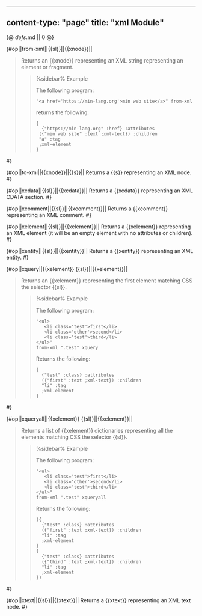 -----
content-type: "page"
title: "xml Module"
-----
{@ _defs_.md || 0 @}

{#op||from-xml||{{sl}}||{{xnode}}||
> Returns an {{xnode}} representing an XML string representing an element or fragment.
> 
> > %sidebar%
> > Example
> >  
> > The following program:
> >
> >     "<a href='https://min-lang.org'>min web site</a>" from-xml  
> > returns the following:
> > 
> >     {
> >       {"https://min-lang.org" :href} :attributes
> >      ({"min web site" :text ;xml-text}) :children
> >      "a" :tag
> >      ;xml-element
> >     }
 #}

{#op||to-xml||{{xnode}}||{{s}}||
Returns a {{s}} representing an XML node. #}

{#op||xcdata||{{sl}}||{{xcdata}}||
Returns a {{xcdata}} representing an XML CDATA section. #}

{#op||xcomment||{{sl}}||{{xcomment}}||
Returns a {{xcomment}} representing an XML comment. #}

{#op||xelement||{{sl}}||{{xelement}}||
Returns a {{xelement}} representing an XML element (it will be an empty element with no attributes or children). #}

{#op||xentity||{{sl}}||{{xentity}}||
Returns a {{xentity}} representing an XML entity. #}

{#op||xquery||{{xelement}} {{sl}}||{{xelement}}||
> Returns an {{xelement}} representing the first element matching CSS the selector {{sl}}.
> 
> > %sidebar%
> > Example
> >  
> > The following program:
> >
> >     "<ul>
> >        <li class='test'>first</li>
> >        <li class='other'>second</li>
> >        <li class='test'>third</li>
> >     </ul>" 
> >     from-xml ".test" xquery
> > Returns the following:
> >
> >     {
> >       {"test" :class} :attributes 
> >       ({"first" :text ;xml-text}) :children 
> >       "li" :tag 
> >       ;xml-element
> >     }
 #}

{#op||xqueryall||{{xelement}} {{sl}}||{{xelement}}||
> Returns a list of {{xelement}} dictionaries representing all the elements matching CSS the selector {{sl}}.
> 
> > %sidebar%
> > Example
> >  
> > The following program:
> >
> >     "<ul>
> >        <li class='test'>first</li>
> >        <li class='other'>second</li>
> >        <li class='test'>third</li>
> >     </ul>" 
> >     from-xml ".test" xqueryall
> > Returns the following:
> >
> >     ({
> >       {"test" :class} :attributes 
> >       ({"first" :text ;xml-text}) :children 
> >       "li" :tag 
> >       ;xml-element
> >     }
> >     {
> >       {"test" :class} :attributes 
> >       ({"third" :text ;xml-text}) :children 
> >       "li" :tag 
> >       ;xml-element
> >     })
 #}

{#op||xtext||{{sl}}||{{xtext}}||
Returns a {{xtext}} representing an XML text node. #}
